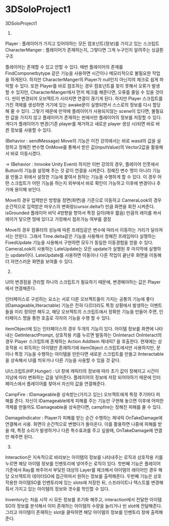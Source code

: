 # 3DSoloProject1
 3DSoloProject1

1.
Player : 플레이어가 가지고 있어야하는 모든 컴포넌트(정보)를 가지고 있는 스크립트
CharacterManger : 플레이어가 존재하는지, 그렇다면 그게 누구인지 알려주는 싱글톤 구조

플레이어는 존재할 수 있고 안할 수 있다. 
매번 플레이어의 존재를 FindComponetbytype 같은 기능을 사용하면 시간이나 메모리적으로 불필요한 작업을 하게된다.
하지만 CharacterManger의 Player가 null인지 아닌지의 체크로 쉽게 파악할 수 있다.
또한 Player를 바로 참조하는 경우 컴포넌트를 찾지 못해서 오류가 발생 할 수 있지만, CharacterManger에서 먼저 체크를 해준다면, 오류를 줄일 수 있을 것이다.
씬이 변경되어 오브젝트가 사라지면 연결이 끊기게 된다. 
하지만 Player 스크립트를 가진 객체를 생성하면 거기에 있는 awake문이 실행되면서 스스로의 정보를 다시 할당해 줄 수 있다.
그렇기 때문에 만약에 플레이어가 사용되지않는 scene이 있다면, 불필요한 값을 가지지 않고 플레이어가 존재하는 씬에서만 플레이어의 정보를 저장할 수 있다.
게다가 플레이어가 변경(기존 player를 제거하고 새로운 player 생성 시)되면 바로 바뀐 정보를 사용할 수 있다.

(Behavior : sendMessage)
Move의 기능은 이전 강의에서는 바로 wasd의 값을 설정하고 정해진 변수명 OnMove를 통해서 받은 값(inputValue)의 Vector2값을 활용해서 바로 이동시켰다.

 -> (Behavior : Innvoke Unity Event)
하지만 이번 강의의 경우, 플레이어 인풋에서 Button의 기능을 설정해 주는 것 같이 연결을 시켜준다.
정해진 변수 명이 아니라 기능을 만들고 위에서 설정한 기능에 붙여서 원하는 기능을 수행하게 할 수 있다.
이 경우 어떤 스크립트가 어떤 기능을 하는지 외부에서 바로 확인이 가능하고 이후에 변경이나 추가에 용이해 보인다.

Move의 경우 입력받은 방향을 정면(화면)을 기준으로 이동하고
CameraLook의 경우 순간적으로 입력받은 마우스의 변화량(cursor.delta?) 만큼 화면을 회전 시켜준다.
isGrounded 플레이어 바닥 4방향을 향햐서 특정 길이(매우 짧음) 만큼의 레이를 쏴서 레이가 닿으면 땅에 있다고 가정해서 점프가능 여부를 결정

Move의 경우 컴퓨터의 성능에 따른 프레임같은 변수에 따라서 이동하는 거리가 달라져서는 안된다. 그래서 Time.delta같은 기능을 사용해서 정해진 프레임마다 실행하는 FixedUpdate 기능을 사용해서 구현하면
모두가 동일한 이동경험을 얻을 수 있다.
CameraLook이 사용하는 LateUpdate는 모든 update가 실행된 후 마지막에 실행하는 update이다. 
LateUpdate를 사용하면 이동이나 다른 작업이 끝난후 화면을 이동해 더 자연스러운 화면을 보여줄 수 있다.


2.
UI의 변경점을 관리할 하나의 스크립트가 필요하기 때문에, 
변경해야하는 값은 Player에서 연결해준다.

인터페이스로 구성하는 요소는 서로 다른 오브젝트들이 가지는 공통의 기능에 좋다(IDamageable,IIteractable)
기능은 전혀 다르더라도 특정 상황에서 발생하는 이벤트들을 미리 정의만 해두고,
해당 오브젝트의 스크립트에서 정확한 기능을 만들어 주면, 인터페이스 명을 통한 호출로 각자의 기능을 수행 할 수 있다.

itemObject에 있는 인터페이스의 경우 두개의 기능이 있다.
아이템 정보를 화면에 나타내는 GetInteractPrompt, 상호작용 키를 누르면 발동하는 OnInteract
OnInteract의 경우 Player 스크립트에 존재하는 Action Additem 제네릭? 을 호출한다. 
현재에는 상호작용 시 회득하는 아이템만 존재하기에 itemObject 스크립트에서만 사용하지만, 
문이나 특정 기능을 수행하는 아이템을 만든다면 새로운 스크립트를 만들고 IInteractable을 상속해서 UI를 띄우거나 다른 기능을 사용할 수 있을 것 같다.

UI스크립트(HP,Hunger) : UI 창에 캐릭터의 정보에 따라 초기 값이 정해지고 시간이 지남에 따라 변화하는 값을 넣어준다.
플레이어의 정보에 저장 되어야하기 때문에 인터페이스에서 플레이어를 찾아서 자신의 값을 연결해준다.

CampFire : IDamageable을 상속받는(가지고 있는) 오브젝트에게 특정 주기마다 피해를 준다. 자신이 IDamageable에게 피해를 주는 기능만 구현해 놓으면
이후에 어떠한 객체를 만들어도 IDamageable을 상속한다면, campfire는 정해진 피해를 줄 수 있다.

DamageIndicator : Player가 피해를 받는 순간 수행하는 제네릭 OnTakeDamage에 연결해서 사용. 화면이 순간적으로 변했다가 돌아온다.
이를 활용하면 나중에 피해를 받을 때, 특정 소리가 발생하거나 다른 특수효과를 주고 싶을때, OnTakeDamage에 연결만 해주면 된다. 

3.
Interaction은 지속적으로 바라보는 아이템의 정보를 나타내주는 로직과 상호작용 키를 누르면 
해당 아이템 정보를 인벤토리에 넣어주는 로직이 있다.
첫번째 기능은 플레이어 기준에서 Ray를 쏴주어서 부딫힌 대상의 Layer를 체크해서 아이템의 레이어인 경우
해당 오브젝트의 데이터SO에 접근하여서 원하는 정보를 출력해준다.
두번쩨 기능은 상호작용한 아이템SO를 인벤토리에 있는 slots에 저장한 뒤, 스프라이트나 텍스트를 변경해줘서 가지고 있는 아이템의 정보와 갯수를 학인할 수 있다.

Inventory는 처음 시작 시 모든 정보를 초기화 해주고, interaction에서 전달한 아이템SO의 정보를 분석해서 이미 존재하는 아이템의 수량을 늘리거나 빈 slot에 전달해준다.
그리고 아이템이 존재하는 slot을 클릭하면 해당 아이템의 정보를 인벤토리 창에 출력해 준다.

